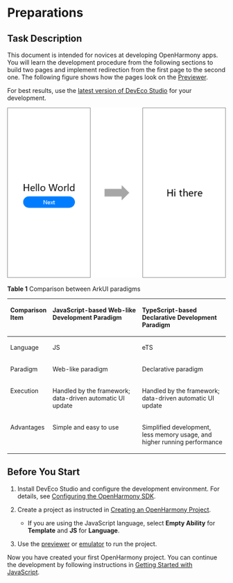 # Preparations<a name="EN-US_TOPIC_0000001063968051"></a>

## Task Description<a name="section2073881513322"></a>

This document is intended for novices at developing OpenHarmony apps. You will learn the development procedure from the following sections to build two pages and implement redirection from the first page to the second one. The following figure shows how the pages look on the  [Previewer](https://developer.harmonyos.com/en/docs/documentation/doc-guides/previewer-0000001054328973#ZH-CN_TOPIC_0000001056725592__section16523172216252).

For best results, use the  [latest version of DevEco Studio](https://developer.harmonyos.com/en/develop/deveco-studio#download)  for your development.

![](figures/3.png)

**Table  1**  Comparison between  ArkUI paradigms

<a name="table1663194773617"></a>
<table><thead align="left"><tr id="row20632174793610"><th class="cellrowborder" valign="top" width="17.88%" id="mcps1.2.4.1.1"><p id="p1863274783615"><a name="p1863274783615"></a><a name="p1863274783615"></a>Comparison Item</p>
</th>
<th class="cellrowborder" valign="top" width="41.730000000000004%" id="mcps1.2.4.1.2"><p id="p344415455554"><a name="p344415455554"></a><a name="p344415455554"></a>JavaScript-based Web-like Development Paradigm</p>
</th>
<th class="cellrowborder" valign="top" width="40.39%" id="mcps1.2.4.1.3"><p id="p20391115416559"><a name="p20391115416559"></a><a name="p20391115416559"></a>TypeScript-based Declarative Development Paradigm</p>
</th>
</tr>
</thead>
<tbody><tr id="row15632164733618"><td class="cellrowborder" valign="top" width="17.88%" headers="mcps1.2.4.1.1 "><p id="p166323477367"><a name="p166323477367"></a><a name="p166323477367"></a>Language</p>
</td>
<td class="cellrowborder" valign="top" width="41.730000000000004%" headers="mcps1.2.4.1.2 "><p id="p16321947123618"><a name="p16321947123618"></a><a name="p16321947123618"></a>JS</p>
</td>
<td class="cellrowborder" valign="top" width="40.39%" headers="mcps1.2.4.1.3 "><p id="p1563224773617"><a name="p1563224773617"></a><a name="p1563224773617"></a>eTS</p>
</td>
</tr>
<tr id="row17632144716361"><td class="cellrowborder" valign="top" width="17.88%" headers="mcps1.2.4.1.1 "><p id="p10632184713363"><a name="p10632184713363"></a><a name="p10632184713363"></a>Paradigm</p>
</td>
<td class="cellrowborder" valign="top" width="41.730000000000004%" headers="mcps1.2.4.1.2 "><p id="p13632447133617"><a name="p13632447133617"></a><a name="p13632447133617"></a>Web-like paradigm</p>
</td>
<td class="cellrowborder" valign="top" width="40.39%" headers="mcps1.2.4.1.3 "><p id="p15632114710367"><a name="p15632114710367"></a><a name="p15632114710367"></a>Declarative paradigm</p>
</td>
</tr>
<tr id="row2632134753615"><td class="cellrowborder" valign="top" width="17.88%" headers="mcps1.2.4.1.1 "><p id="p46321947183612"><a name="p46321947183612"></a><a name="p46321947183612"></a>Execution</p>
</td>
<td class="cellrowborder" valign="top" width="41.730000000000004%" headers="mcps1.2.4.1.2 "><p id="p1363244717361"><a name="p1363244717361"></a><a name="p1363244717361"></a>Handled by the framework; data-driven automatic UI update</p>
</td>
<td class="cellrowborder" valign="top" width="40.39%" headers="mcps1.2.4.1.3 "><p id="p1463274733610"><a name="p1463274733610"></a><a name="p1463274733610"></a>Handled by the framework; data-driven automatic UI update</p>
</td>
</tr>
<tr id="row126321547173610"><td class="cellrowborder" valign="top" width="17.88%" headers="mcps1.2.4.1.1 "><p id="p963314717366"><a name="p963314717366"></a><a name="p963314717366"></a>Advantages</p>
</td>
<td class="cellrowborder" valign="top" width="41.730000000000004%" headers="mcps1.2.4.1.2 "><p id="p963314710361"><a name="p963314710361"></a><a name="p963314710361"></a>Simple and easy to use</p>
</td>
<td class="cellrowborder" valign="top" width="40.39%" headers="mcps1.2.4.1.3 "><p id="p963315474367"><a name="p963315474367"></a><a name="p963315474367"></a>Simplified development, less memory usage, and higher running performance</p>
</td>
</tr>
</tbody>
</table>

## Before You Start<a name="section965173113911"></a>

1.  Install DevEco Studio and configure the development environment. For details, see  [Configuring the OpenHarmony SDK](configuring-openharmony-sdk.md).
2.  Create a project as instructed in  [Creating an OpenHarmony Project](create-openharmony-project.md).
    -   If you are using the JavaScript language, select  **Empty Ability**  for  **Template**  and  **JS**  for  **Language**.
    
3.  Use the  [previewer](https://developer.harmonyos.com/en/docs/documentation/doc-guides/previewer-0000001054328973#EN-US_TOPIC_0000001056725592__section16523172216252)  or  [emulator](https://developer.harmonyos.com/en/docs/documentation/doc-guides/run_simulator-0000001053303709)  to run the project.

Now you have created your first OpenHarmony project. You can continue the development by following instructions in  [Getting Started with JavaScript](start-with-js.md).

